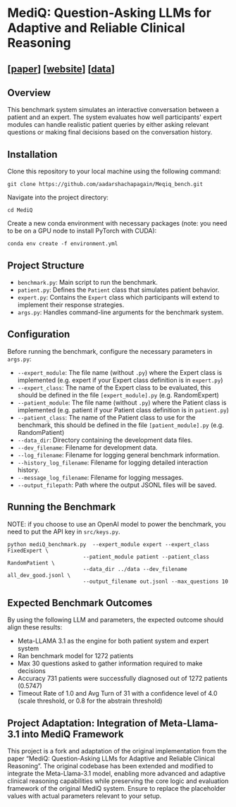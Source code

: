 # MediQ: Question-Asking LLMs for Adaptive and Reliable Clinical Reasoning

## [[paper](https://arxiv.org/abs/2406.00922)] [[website](https://stellalisy.com/projects/mediQ/)] [[data](https://github.com/stellali7/mediQ/tree/main/data)]

## Overview

This benchmark system simulates an interactive conversation between a patient and an expert. The system evaluates how well participants' expert modules can handle realistic patient queries by either asking relevant questions or making final decisions based on the conversation history.

## Installation

Clone this repository to your local machine using the following command:

```
git clone https://github.com/aadarshachapagain/Meqiq_bench.git
```

Navigate into the project directory:

```
cd MediQ
```

Create a new conda environment with necessary packages (note: you need to be on a GPU node to install PyTorch with CUDA):

```
conda env create -f environment.yml
```

## Project Structure

-   `benchmark.py`: Main script to run the benchmark.
-   `patient.py`: Defines the `Patient` class that simulates patient behavior.
-   `expert.py`: Contains the `Expert` class which participants will extend to implement their response strategies.
-   `args.py`: Handles command-line arguments for the benchmark system.

## Configuration

Before running the benchmark, configure the necessary parameters in `args.py`:

-   `--expert_module`: The file name (without `.py`) where the Expert class is implemented (e.g. expert if your Expert class definition is in `expert.py`)
-   `--expert_class`: The name of the Expert class to be evaluated, this should be defined in the file `[expert_module].py` (e.g. RandomExpert)
-   `--patient_module`: The file name (without `.py`) where the Patient class is implemented (e.g. patient if your Patient class definition is in `patient.py`)
-   `--patient_class`: The name of the Patient class to use for the benchmark, this should be defined in the file `[patient_module].py` (e.g. RandomPatient)
-   `--data_dir`: Directory containing the development data files.
-   `--dev_filename`: Filename for development data.
-   `--log_filename`: Filename for logging general benchmark information.
-   `--history_log_filename`: Filename for logging detailed interaction history.
-   `--message_log_filename`: Filename for logging messages.
-   `--output_filepath`: Path where the output JSONL files will be saved.

## Running the Benchmark

NOTE: if you choose to use an OpenAI model to power the benchmark, you need to put the API key in `src/keys.py`.

```
python mediQ_benchmark.py  --expert_module expert --expert_class FixedExpert \
                        --patient_module patient --patient_class RandomPatient \
                        --data_dir ../data --dev_filename all_dev_good.jsonl \
                        --output_filename out.jsonl --max_questions 10
```

## Expected Benchmark Outcomes

By using the following LLM and parameters, the expected outcome should align these results:

-   Meta-LLAMA 3.1 as the engine for both patient system and expert system
-   Ran benchmark model for 1272 patients
-   Max 30 questions asked to gather information required to make decisions
-   Accuracy 731 patients were successfully diagnosed out of 1272 patients (0.5747)
-   Timeout Rate of 1.0 and Avg Turn of 31 with a confidence level of 4.0 (scale threshold, or 0.8 for the abstrain threshold)

## Project Adaptation: Integration of Meta-Llama-3.1 into MediQ Framework

This project is a fork and adaptation of the original implementation from the paper “MediQ: Question-Asking LLMs for Adaptive and Reliable Clinical Reasoning”. The original codebase has been extended and modified to integrate the Meta-Llama-3.1 model, enabling more advanced and adaptive clinical reasoning capabilities while preserving the core logic and evaluation framework of the original MediQ system.
Ensure to replace the placeholder values with actual parameters relevant to your setup.
